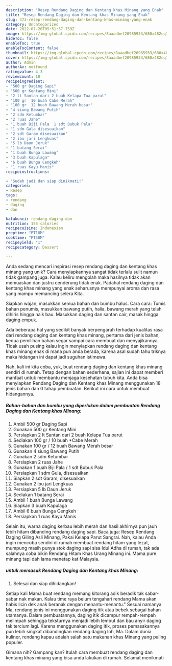 ```yaml
---
description: "Resep Rendang Daging dan Kentang khas Minang yang Enak"
title: "Resep Rendang Daging dan Kentang khas Minang yang Enak"
slug: 473-resep-rendang-daging-dan-kentang-khas-minang-yang-enak
category: Uncategorized
date: 2022-07-20T05:51:57.759Z
image: https://img-global.cpcdn.com/recipes/8aaadbef20985933/680x482cq70/rendang-daging-dan-kentang-khas-minang-foto-resep-utama.jpg
hideToc: false
enableToc: true
enableTocContent: false
thumbnail: https://img-global.cpcdn.com/recipes/8aaadbef20985933/680x482cq70/rendang-daging-dan-kentang-khas-minang-foto-resep-utama.jpg
cover: https://img-global.cpcdn.com/recipes/8aaadbef20985933/680x482cq70/rendang-daging-dan-kentang-khas-minang-foto-resep-utama.jpg
author: Admin
authorAv: notfound
ratingvalue: 4.3
reviewcount: 10
recipeingredient:
- "500 gr Daging Sapi"
- "500 gr Kentang Mini"
- "2 lt Santan dari 2 buah Kelapa Tua parut"
- "100 gr  10 buah Cabe Merah"
- "100 gr  12 buah Bawang Merah besar"
- "4 siung Bawang Putih"
- "2 sdm Ketumbar"
- "2 ruas Jahe"
- "1 buah Biji Pala  1 sdt Bubuk Pala"
- "1 sdm Gula disesuaikan"
- "2 sdt Garam disesuaikan"
- "2 ibu jari Lengkuas"
- "5 lb Daun Jeruk"
- "1 batang Serai"
- "1 buah Bunga Lawang"
- "3 buah Kapulaga"
- "6 buah Bunga Cengkeh"
- "1 ruas Kayu Manis"
recipeinstructions:

- "Sudah jadi dan siap dinikmati!"
categories:
- Resep
tags:
- rendang
- daging
- dan

katakunci: rendang daging dan 
nutrition: 155 calories
recipecuisine: Indonesian
preptime: "PT18M"
cooktime: "PT50M"
recipeyield: "1"
recipecategory: Dessert

---
```





Anda sedang mencari inspirasi resep rendang daging dan kentang khas minang yang unik? Cara menyiapkannya sangat tidak terlalu sulit namun tidak gampang juga. Kalau keliru mengolah maka hasilnya tidak akan memuaskan dan justru cenderung tidak enak. Padahal rendang daging dan kentang khas minang yang enak seharusnya mempunyai aroma dan rasa yang mampu memancing selera Kita.





Siapkan wajan, masukkan semua bahan dan bumbu halus. Cara cara: Tumis bahan penumis, masukkan bawang putih, halia, bawang merah yang telah dihiris hingga naik bau. Masukkan daging dan santan cair, masak hingga daging empuk.

Ada beberapa hal yang sedikit banyak berpengaruh terhadap kualitas rasa dari rendang daging dan kentang khas minang, pertama dari jenis bahan, kedua pemilihan bahan segar sampai cara membuat dan menyajikannya. Tidak usah pusing kalau ingin menyiapkan rendang daging dan kentang khas minang enak di mana pun anda berada, karena asal sudah tahu triknya maka hidangan ini dapat jadi suguhan istimewa.






Nah, kali ini kita coba, yuk, buat rendang daging dan kentang khas minang sendiri di rumah. Tetap dengan bahan sederhana, sajian ini dapat memberi manfaat untuk membantu menjaga kesehatan tubuh kita. Anda bisa menyiapkan Rendang Daging dan Kentang khas Minang menggunakan 18 jenis bahan dan 0 tahap pembuatan. Berikut ini cara untuk membuat hidangannya.

<!--inarticleads1-->

##### Bahan-bahan dan bumbu yang diperlukan dalam pembuatan Rendang Daging dan Kentang khas Minang:

1. Ambil 500 gr Daging Sapi
1. Gunakan 500 gr Kentang Mini
1. Persiapkan 2 lt Santan dari 2 buah Kelapa Tua parut
1. Sediakan 100 gr / 10 buah *Cabe Merah
1. Gunakan 100 gr / 12 buah Bawang Merah besar
1. Gunakan 4 siung Bawang Putih
1. Gunakan 2 sdm Ketumbar
1. Persiapkan 2 ruas Jahe
1. Gunakan 1 buah Biji Pala / 1 sdt Bubuk Pala
1. Persiapkan 1 sdm Gula, disesuaikan
1. Siapkan 2 sdt Garam, disesuaikan
1. Gunakan 2 ibu jari Lengkuas
1. Persiapkan 5 lb Daun Jeruk
1. Sediakan 1 batang Serai
1. Ambil 1 buah Bunga Lawang
1. Siapkan 3 buah Kapulaga
1. Ambil 6 buah Bunga Cengkeh
1. Persiapkan 1 ruas Kayu Manis


Selain itu, warna daging kerbau lebih merah dan hasil akhirnya pun jauh lebih hitam dibanding rendang daging sapi. Baca juga: Resep Rendang Daging Giling Asli Minang, Pakai Kelapa Parut Sangrai. Nah, kalau Anda ingin mencoba sendiri di rumah membuat rendang hitam yang lezat, mumpung masih punya stok daging sapi sisa Idul Adha di rumah, tak ada salahnya coba bikin Rendang Hitam Khas Urang Minang ini. Mama pure minang tapi dah lama menetap kat Malaysia. 

<!--inarticleads2-->

#####  untuk memasak Rendang Daging dan Kentang khas Minang:


1. Selesai dan siap dihidangkan!

Setiap kali Mama buat rendang memang kitorang adik beradik tak sabar-sabar nak makan. Kalau time raya belum tengahari rendang Mama akan habis licin dek anak beranak dengan menantu-menantu.&#34; Sesuai namanya Ma, rendang jenis ini menggunakan daging itik atau bebek sebagai bahan utamanya. Dalam pembuatannya, daging itik dicampur rempah-rempah melimpah sehingga teksturnya menjadi lebih lembut dan bau anyir daging tak tercium lagi. Karena menggunakan daging itik, proses pemasakannya pun lebih singkat dibandingkan rendang daging loh, Ma. Dalam dunia kuliner, rendang kapau adalah salah satu makanan khas Minang yang paling populer. 

Gimana nih? Gampang kan? Itulah cara membuat rendang daging dan kentang khas minang yang bisa anda lakukan di rumah. Selamat menikmati
